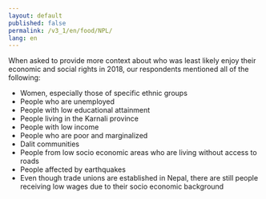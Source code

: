 ```yaml
---
layout: default
published: false
permalink: /v3_1/en/food/NPL/
lang: en
---
```


When asked to provide more context about who was least likely enjoy their economic and social rights in 2018, our respondents mentioned all of the following:
-	Women, especially those of specific ethnic groups
-	People who are unemployed
-	People with low educational attainment
-	People living in the Karnali province
-	People with low income
-	People who are poor and marginalized
-	Dalit communities
-	People from low socio economic areas who are living without access to roads
-	People affected by earthquakes
-	Even though trade unions are established in Nepal, there are still people receiving low wages due to their socio economic background


